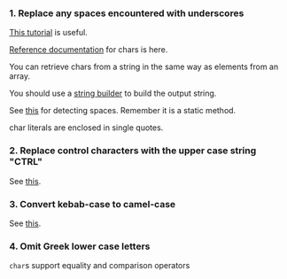 ### 1. Replace any spaces encountered with underscores

[This tutorial][chars-tutorial] is useful.

[Reference documentation][chars-docs] for chars is here.

You can retrieve chars from a string in the same way as elements from an array.

You should use a [string builder][string-builder] to build the output string.

See [this][iswhitespace] for detecting spaces. Remember it is a static method.

char literals are enclosed in single quotes.

### 2. Replace control characters with the upper case string "CTRL"

See [this][iscontrol].

### 3. Convert kebab-case to camel-case

See [this][toupper].

### 4. Omit Greek lower case letters

`char`s support equality and comparison operators

[chars-docs]: https://docs.microsoft.com/en-us/dotnet/csharp/language-reference/builtin-types/char
[chars-tutorial]: https://csharp.net-tutorials.com/data-types/the-char-type/
[string-builder]: https://docs.microsoft.com/en-us/dotnet/api/system.text.stringbuilder?view=netcore-3.1
[iswhitespace]: https://docs.microsoft.com/en-us/dotnet/api/system.char.iswhitespace?view=netcore-3.1#System_Char_IsWhiteSpace_System_Char_
[iscontrol]: https://docs.microsoft.com/en-us/dotnet/api/system.char.iscontrol?view=netcore-3.1
[toupper]: https://docs.microsoft.com/en-us/dotnet/api/system.char.toupper?view=netcore-3.1
[equality]: https://docs.microsoft.com/en-us/dotnet/csharp/language-reference/operators/equality-operators
[comparison]: https://docs.microsoft.com/en-us/dotnet/csharp/language-reference/operators/comparison-operators

